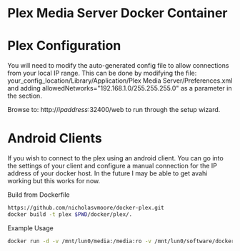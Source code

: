 Plex Media Server Docker Container
===

# Plex Configuration
You will need to modify the auto-generated config file to allow connections from your local IP range. This can be done by modifying the file: your_config_location/Library/Application/Plex Media Server/Preferences.xml and adding allowedNetworks="192.168.1.0/255.255.255.0" as a parameter in the section.

Browse to: http://*ipaddress*:32400/web to run through the setup wizard.

# Android Clients
If you wish to connect to the plex using an android client. You can go into the settings of your client and configure a manual connection for the IP address of your docker host.  In the future I may be able to get avahi working but this works for now.

Build from Dockerfile
```bash
https://github.com/nicholasvmoore/docker-plex.git
docker build -t plex $PWD/docker/plex/.
```

Example Usage
```bash
docker run -d -v /mnt/lun0/media:/media:ro -v /mnt/lun0/software/docker/plex:/var/lib/plexmdiaserver/:rw -p 32400:32400 plex
```